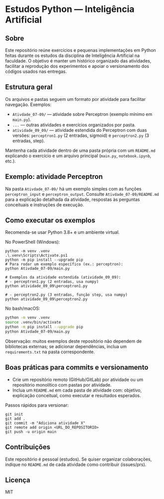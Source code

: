 # Estudos Python — Inteligência Artificial

## Sobre
Este repositório reúne exercícios e pequenas implementações em Python feitas durante os estudos da disciplina de Inteligência Artificial na faculdade. O objetivo é manter um histórico organizado das atividades, facilitar a reprodução dos experimentos e apoiar o versionamento dos códigos usados nas entregas.

## Estrutura geral
Os arquivos e pastas seguem um formato por atividade para facilitar navegação. Exemplos:

- `Ativdade_07-09/` — atividade sobre Perceptron (exemplo mínimo em `main.py`).
- `...` — outras atividades e exercícios organizados por pasta.
- `atividade_09_09/` — atividade estendida do Perceptron com duas versões: `perceptron1.py` (2 entradas, sigmoid) e `perceptron2.py` (3 entradas, step).

Mantenha cada atividade dentro de uma pasta própria com um `README.md` explicando o exercício e um arquivo principal (`main.py`, `notebook.ipynb`, etc.).

## Exemplo: atividade Perceptron
Na pasta `Ativdade_07-09/` há um exemplo simples com as funções `perceptron_input` e `perceptron_output`. Consulte `Ativdade_07-09/README.md` para a explicação detalhada da atividade, respostas às perguntas conceituais e instruções de execução.

## Como executar os exemplos
Recomenda-se usar Python 3.8+ e um ambiente virtual.

No PowerShell (Windows):

```pwsh
python -m venv .venv
.\.venv\Scripts\Activate.ps1
python -m pip install --upgrade pip
# Para rodar um exemplo específico (ex.: perceptron):
python Ativdade_07-09/main.py

# Exemplos da atividade estendida (atividade_09_09):
# - perceptron1.py (2 entradas, usa numpy)
python atividade_09_09\perceptron1.py

# - perceptron2.py (3 entradas, função step, usa numpy)
python atividade_09_09\perceptron2.py
```

No bash/macOS:

```bash
python -m venv .venv
source .venv/bin/activate
python -m pip install --upgrade pip
python Ativdade_07-09/main.py
```

Observação: muitos exemplos deste repositório não dependem de bibliotecas externas; se adicionar dependências, inclua um `requirements.txt` na pasta correspondente.

## Boas práticas para commits e versionamento
- Crie um repositório remoto (GitHub/GitLab) por atividade ou um repositório monolítico com pastas por atividade.
- Inclua um `README.md` em cada pasta de atividade com: objetivo, explicação conceitual, como executar e resultados esperados.

Passos rápidos para versionar:

```pwsh
git init
git add .
git commit -m "Adiciona atividade X"
git remote add origin <URL_DO_REPOSITORIO>
git push -u origin main
```

## Contribuições
Este repositório é pessoal (estudos). Se quiser organizar colaborações, indique no `README.md` de cada atividade como contribuir (issues/prs).

## Licença
MIT